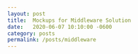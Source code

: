 ```yaml
---
layout: post
title:  Mockups for Middleware Solution
date:   2020-06-07 10:10:00 -0600
category: posts
permalink: /posts/middleware
---
```

